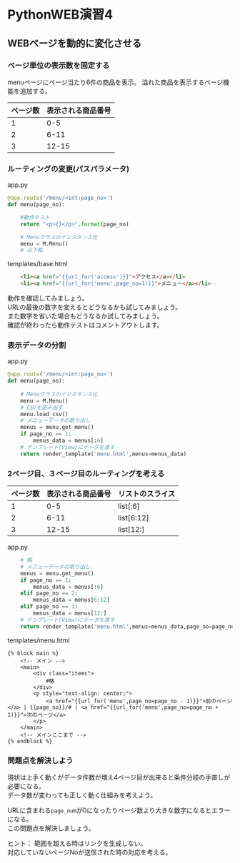 # PythonWEB演習4

## WEBページを動的に変化させる

### ページ単位の表示数を固定する
menuページにページ当たり6件の商品を表示。
溢れた商品を表示するページ機能を追加する。

| ページ数 | 表示される商品番号 | 
| ---- | ---- |  
| 1 | 0-5 |
| 2 | 6-11 |
| 3 | 12-15 |

### ルーティングの変更(パスパラメータ)
app.py
```python
@app.route('/menu/<int:page_no>')
def menu(page_no):

    #動作テスト
    return "<p>{}</p>".format(page_no)

    # Menuクラスのインスタンス化
    menu = M.Menu()
    # 以下略
```
templates/base.html
```html
    <li><a href="{{url_for('access')}}">アクセス</a></li>
    <li><a href="{{url_for('menu',page_no=1)}}">メニュー</a></li>
```

動作を確認してみましょう。  
URLの最後の数字を変えるとどうなるかも試してみましょう。  
また数字を省いた場合もどうなるか試してみましょう。  
確認が終わったら動作テストはコメントアウトします。

### 表示データの分割

app.py
```python
@app.route('/menu/<int:page_no>')
def menu(page_no):
    
    # Menuクラスのインスタンス化
    menu = M.Menu()
    # CSVを読み出す
    menu.load_csv()
    # メニューデータの取り出し
    menus = menu.get_menu()
    if page_no == 1:
        menus_data = menus[:6]
    # テンプレート(View)にデータを渡す
    return render_template('menu.html',menus=menus_data)
```
### 2ページ目、３ページ目のルーティングを考える

| ページ数 | 表示される商品番号 | リストのスライス
| ---- | ---- | ---- |   
| 1 | 0-5 | list[:6]
| 2 | 6-11 | list[6:12]
| 3 | 12-15 | list[12:]

app.py
```python
    # 略
    # メニューデータの取り出し
    menus = menu.get_menu()
    if page_no == 1:
        menus_data = menus[:6]
    elif page_no == 2:
        menus_data = menus[6:12]
    elif page_no == 3:
        menus_data = menus[12:]
    # テンプレート(View)にデータを渡す
    return render_template('menu.html',menus=menus_data,page_no=page_no)
```
templates/menu.html
```
{% block main %}
    <!-- メイン -->
    <main>
        <div class="items">
            #略
        </div>
        <p style="text-align: center;">
            <a href="{{url_for('menu',page_no=page_no - 1)}}">前のページ</a> | {{page_no}}/# | <a href="{{url_for('menu',page_no=page_no + 1)}}">次のページ</a>
        </p>
    </main>
    <!-- メインここまで -->
{% endblock %}
```
### 問題点を解決しよう
現状は上手く動くがデータ件数が増え4ページ目が出来ると条件分岐の手直しが必要になる。  
データ数が変わっても正しく動く仕組みを考えよう。  

URLに含まれる`page_num`が0になったりページ数より大きな数字になるとエラーになる。  
この問題点を解決しましょう。   

ヒント：
範囲を超える時はリンクを生成しない。  
対応していないページNoが送信された時の対応を考える。  

